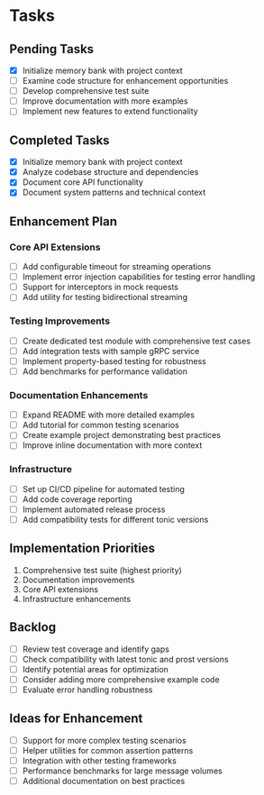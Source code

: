 # Tasks

## Pending Tasks
- [x] Initialize memory bank with project context
- [ ] Examine code structure for enhancement opportunities
- [ ] Develop comprehensive test suite
- [ ] Improve documentation with more examples
- [ ] Implement new features to extend functionality

## Completed Tasks
- [x] Initialize memory bank with project context
- [x] Analyze codebase structure and dependencies
- [x] Document core API functionality
- [x] Document system patterns and technical context

## Enhancement Plan
### Core API Extensions
- [ ] Add configurable timeout for streaming operations
- [ ] Implement error injection capabilities for testing error handling
- [ ] Support for interceptors in mock requests
- [ ] Add utility for testing bidirectional streaming

### Testing Improvements
- [ ] Create dedicated test module with comprehensive test cases
- [ ] Add integration tests with sample gRPC service
- [ ] Implement property-based testing for robustness
- [ ] Add benchmarks for performance validation

### Documentation Enhancements
- [ ] Expand README with more detailed examples
- [ ] Add tutorial for common testing scenarios
- [ ] Create example project demonstrating best practices
- [ ] Improve inline documentation with more context

### Infrastructure
- [ ] Set up CI/CD pipeline for automated testing
- [ ] Add code coverage reporting
- [ ] Implement automated release process
- [ ] Add compatibility tests for different tonic versions

## Implementation Priorities
1. Comprehensive test suite (highest priority)
2. Documentation improvements
3. Core API extensions
4. Infrastructure enhancements

## Backlog
- [ ] Review test coverage and identify gaps
- [ ] Check compatibility with latest tonic and prost versions
- [ ] Identify potential areas for optimization
- [ ] Consider adding more comprehensive example code
- [ ] Evaluate error handling robustness

## Ideas for Enhancement
- [ ] Support for more complex testing scenarios
- [ ] Helper utilities for common assertion patterns
- [ ] Integration with other testing frameworks
- [ ] Performance benchmarks for large message volumes
- [ ] Additional documentation on best practices
